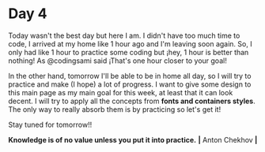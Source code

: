 # Day 4
Today wasn't the best day but here I am.
I didn't have too much time to code, I arrived at my home like 1 hour ago and I'm leaving soon again.
So, I only had like 1 hour to practice some coding but ¡hey, 1 hour is better than nothing! As @codingsami said ¡That's one hour closer to your goal!

In the other hand, tomorrow I'll be able to be in home all day, so I will try to practice and make (I hope) a lot of progress. I want to give some design to this main page as my main goal for this week, at least that it can look decent. I will try to apply all the concepts from **fonts and containers styles**. The only way to really absorb them is by practicing so let's get it!

Stay tuned for tomorrow!!



**Knowledge is of no value unless you put it into practice.**
**|** Anton Chekhov **|**
